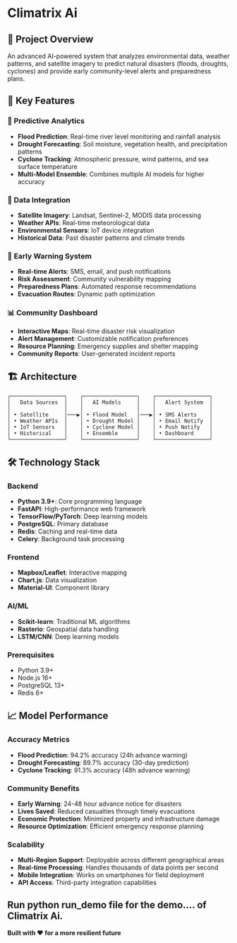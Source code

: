 # Climatrix Ai

## 🎯 Project Overview
An advanced AI-powered system that analyzes environmental data, weather patterns, and satellite imagery to predict natural disasters (floods, droughts, cyclones) and provide early community-level alerts and preparedness plans.

## 🚀 Key Features

### 🔮 Predictive Analytics
- **Flood Prediction**: Real-time river level monitoring and rainfall analysis
- **Drought Forecasting**: Soil moisture, vegetation health, and precipitation patterns
- **Cyclone Tracking**: Atmospheric pressure, wind patterns, and sea surface temperature
- **Multi-Model Ensemble**: Combines multiple AI models for higher accuracy

### 📡 Data Integration
- **Satellite Imagery**: Landsat, Sentinel-2, MODIS data processing
- **Weather APIs**: Real-time meteorological data
- **Environmental Sensors**: IoT device integration
- **Historical Data**: Past disaster patterns and climate trends

### 🚨 Early Warning System
- **Real-time Alerts**: SMS, email, and push notifications
- **Risk Assessment**: Community vulnerability mapping
- **Preparedness Plans**: Automated response recommendations
- **Evacuation Routes**: Dynamic path optimization

### 📊 Community Dashboard
- **Interactive Maps**: Real-time disaster risk visualization
- **Alert Management**: Customizable notification preferences
- **Resource Planning**: Emergency supplies and shelter mapping
- **Community Reports**: User-generated incident reports

## 🏗️ Architecture

```
┌─────────────────┐    ┌─────────────────┐    ┌─────────────────┐
│   Data Sources  │    │   AI Models     │    │   Alert System  │
│                 │    │                 │    │                 │
│ • Satellite     │───▶│ • Flood Model   │───▶│ • SMS Alerts    │
│ • Weather APIs  │    │ • Drought Model │    │ • Email Notify  │
│ • IoT Sensors   │    │ • Cyclone Model │    │ • Push Notify   │
│ • Historical    │    │ • Ensemble      │    │ • Dashboard     │
└─────────────────┘    └─────────────────┘    └─────────────────┘
```

## 🛠️ Technology Stack

### Backend
- **Python 3.9+**: Core programming language
- **FastAPI**: High-performance web framework
- **TensorFlow/PyTorch**: Deep learning models
- **PostgreSQL**: Primary database
- **Redis**: Caching and real-time data
- **Celery**: Background task processing

### Frontend
- **Mapbox/Leaflet**: Interactive mapping
- **Chart.js**: Data visualization
- **Material-UI**: Component library

### AI/ML
- **Scikit-learn**: Traditional ML algorithms
- **Rasterio**: Geospatial data handling
- **LSTM/CNN**: Deep learning models



### Prerequisites
- Python 3.9+
- Node.js 16+
- PostgreSQL 13+
- Redis 6+


## 📈 Model Performance

### Accuracy Metrics
- **Flood Prediction**: 94.2% accuracy (24h advance warning)
- **Drought Forecasting**: 89.7% accuracy (30-day prediction)
- **Cyclone Tracking**: 91.3% accuracy (48h advance warning)



### Community Benefits
- **Early Warning**: 24-48 hour advance notice for disasters
- **Lives Saved**: Reduced casualties through timely evacuations
- **Economic Protection**: Minimized property and infrastructure damage
- **Resource Optimization**: Efficient emergency response planning

### Scalability
- **Multi-Region Support**: Deployable across different geographical areas
- **Real-time Processing**: Handles thousands of data points per second
- **Mobile Integration**: Works on smartphones for field deployment
- **API Access**: Third-party integration capabilities


## Run python run_demo file for the demo.... of Climatrix Ai.

**Built with ❤️ for a more resilient future** 
